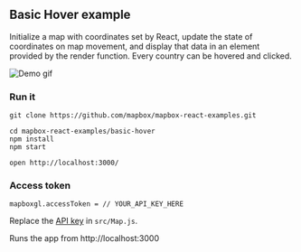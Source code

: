## Basic Hover example

Initialize a map with coordinates set by React, update the state of coordinates on map movement, and display that data in an element provided by the render function. Every country can be hovered and clicked.

![Demo gif](https://i.imgur.com/yZZ1nlI.gif)

### Run it

    git clone https://github.com/mapbox/mapbox-react-examples.git

    cd mapbox-react-examples/basic-hover
    npm install
    npm start

    open http://localhost:3000/

### Access token

    mapboxgl.accessToken = // YOUR_API_KEY_HERE

Replace the [API key](https://docs.mapbox.com/help/getting-started/access-tokens/) in `src/Map.js`.

Runs the app from http://localhost:3000
